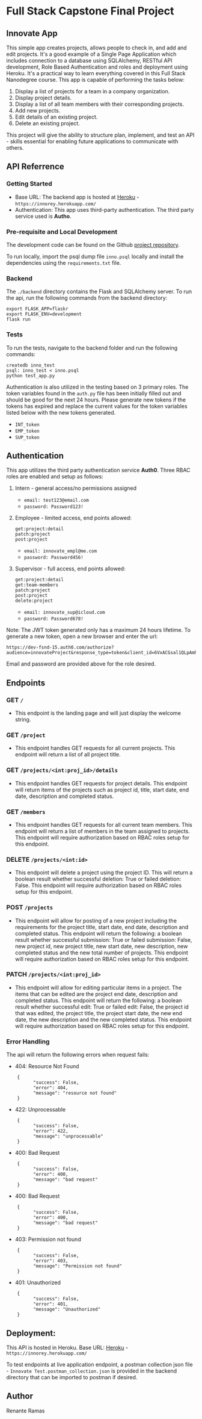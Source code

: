 # Full Stack Capstone Final Project

## Innovate App

This simple app creates projects, allows people to check in, and add and edit projects. It's a good example of a Single Page Application which includes connection to a database using SQLAlchemy, RESTful API development, Role Based Authentication and roles and deployment using Heroku. It's a practical way to learn everything covered in this Full Stack Nanodegree course. This app is capable of performing the tasks below:

1. Display a list of projects for a team in a company organization.
2. Display project details.
3. Display a list of all team members with their corresponding projects.
4. Add new projects.
5. Edit details of an existing project.
6. Delete an existing project.

This project will give the ability to structure plan, implement, and test an API - skills essential for enabling future applications to communicate with others.

## API Referrence

### Getting Started

- Base URL: The backend app is hosted at [Heroku](https://innorey.herokuapp.com/) - `https://innorey.herokuapp.com/`
- Authentication: This app uses third-party authentication. The third party service used is **Autho**.

### Pre-requisite and Local Development

The development code can be found on the Github [project repository](https://github.com/opcreek/Innovate).

To run locally, import the psql dump file `inno.psql` locally and install the dependencies using the `requirements.txt` file.

### Backend

The `./backend` directory contains the Flask and SQLAlchemy server. To run the api, run the following commands from the backend directory:

```
export FLASK_APP=flaskr
export FLASK_ENV=development
flask run
```

### Tests

To run the tests, navigate to the backend folder and run the following commands:

```
createdb inno_test
psql: inno_test < inno.psql
python test_app.py
```

Authentication is also utilized in the testing based on 3 primary roles. The token variables found in the `auth.py` file has been initially filled out and should be good for the next 24 hours. Please generate new tokens if the tokens has expired and replace the current values for the token variables listed below with the new tokens generated.

- `INT_token`
- `EMP_token`
- `SUP_token`

## Authentication

This app utilizes the third party authentication service **Auth0**. Three RBAC roles are enabled and setup as follows:

1.  Intern - general access/no permissions assigned

    - `email: test123@email.com`
    - `password: Password123!`

2.  Employee - limited access, end points allowed:

    ```
    get:project:detail
    patch:project
    post:project
    ```

    - `email: innovate_empl@me.com`
    - `password: Password456!`

3.  Supervisor - full access, end points allowed:

    ```
    get:project:detail
    get:team-members
    patch:project
    post:project
    delete:project
    ```

    - `email: innovate_sup@icloud.com`
    - `password: Password678!`

Note: The JWT token generated only has a maximum 24 hours lifetime. To generate a new token, open a new browser and enter the url:

```
https://dev-fsnd-15.auth0.com/authorize?audience=innovateProject&response_type=token&client_id=6VxACGsal1QLpAmhV6hwYFkjej81UQV0&redirect_uri=http://localhost:3000
```

Email and password are provided above for the role desired.

## Endpoints

### GET `/`

- This endpoint is the landing page and will just display the welcome string.

### GET `/project`

- This endpoint handles GET requests for all current projects. This endpoint will return a list of all project title.

### GET `/projects/<int:proj_id>/details`

- This endpoint handles GET requests for project details. This endpoint will return items of the projects such as project id, title, start date, end date, description and completed status.

### GET `/members`

- This endpoint handles GET requests for all current team members. This endpoint will return a list of members in the team assigned to projects. This endpoint will require authorization based on RBAC roles setup for this endpoint.

### DELETE `/projects/<int:id>`

- This endpoint will delete a project using the project ID. This will return a boolean result whether successful deletion: True or failed deletion: False. This endpoint will require authorization based on RBAC roles setup for this endpoint.

### POST `/projects`

- This endpoint will allow for posting of a new project including the requirements for the project title, start date, end date, description and completed status. This endpoint will return the following: a boolean result whether successful submission: True or failed submission: False, new project id, new project title, new start date, new description, new completed status and the new total number of projects. This endpoint will require authorization based on RBAC roles setup for this endpoint.

### PATCH `/projects/<int:proj_id>`

- This endpoint will allow for editing particular items in a project. The items that can be edited are the project end date, description and completed status. This endpoint will return the following: a boolean result whether successful edit: True or failed edit: False, the project id that was edited, the project title, the project start date, the new end date, the new description and the new completed status. This endpoint will require authorization based on RBAC roles setup for this endpoint.

### Error Handling

The api will return the following errors when request fails:

- 404: Resource Not Found

```
    {
          "success": False,
          "error": 404,
          "message": "resource not found"
    }
```

- 422: Unprocessable

```
    {
          "success": False,
          "error": 422,
          "message": "unprocessable"
    }
```

- 400: Bad Request

```
    {
          "success": False,
          "error": 400,
          "message": "bad request"
    }
```

- 400: Bad Request

```
    {
          "success": False,
          "error": 400,
          "message": "bad request"
    }
```

- 403: Permission not found

```
    {
          "success": False,
          "error": 403,
          "message": "Permission not found"
    }
```

- 401: Unauthorized

```
    {
          "success": False,
          "error": 401,
          "message": "Unauthorized"
    }
```

## Deployment:

This API is hosted in Heroku. Base URL: [Heroku](https://innorey.herokuapp.com/) - `https://innorey.herokuapp.com/`

To test endpoints at live application endpoint, a postman collection json file - `Innovate Test.postman_collection.json` is provided in the backend directory that can be imported to postman if desired.

## Author

Renante Ramas
